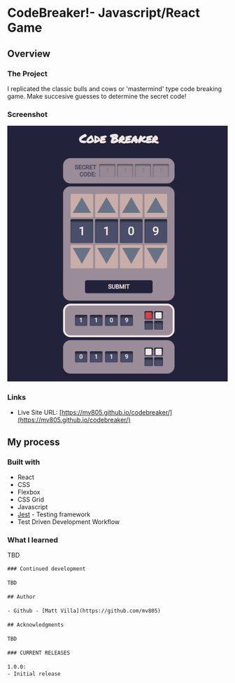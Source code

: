 # CodeBreaker!- Javascript/React Game

## Overview

### The Project 

I replicated the classic bulls and cows or 'mastermind' type code breaking game. Make succesive guesses to determine the secret code!

### Screenshot

![](/public/screenshot.PNG)

### Links

- Live Site URL: [https://mv805.github.io/codebreaker/](https://mv805.github.io/codebreaker/)

## My process

### Built with

- React
- CSS
- Flexbox
- CSS Grid
- Javascript
- [Jest](https://jestjs.io/) - Testing framework
- Test Driven Development Workflow

### What I learned

TBD
            
```
### Continued development

TBD

## Author

- Github - [Matt Villa](https://github.com/mv805)

## Acknowledgments

TBD

### CURRENT RELEASES

1.0.0: 
- Initial release


